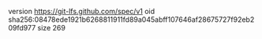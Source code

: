 version https://git-lfs.github.com/spec/v1
oid sha256:08478ede1921b6268811911fd89a045abff107646af28675727f92eb209fd977
size 269
